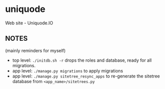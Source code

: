 # uniquode
Web site - Uniquode.IO

## NOTES
(mainly reminders for myself)

- top level: `./initdb.sh -r` drops the roles and database, ready for all migrations.
- app level: `./manage.py migrations` to apply migrations
- app level: `./manage.py sitetree_resync_apps` to re-generate the sitetree database from `<app_name>/sitetrees.py`
 